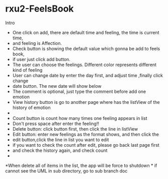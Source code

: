 # rxu2-FeelsBook
Intro
 * One click on add, there are default time and feeling, the time is current time,
 * and feeling is Affection.
 * Check button is showing the default value which gonna be add to feels book,
 * if user just click add button.
 * The user can choose the feelings. Different color represents different kind of feeling
 * User can change date by enter the day first, and adjust time ,finally click change
 * date button. The new date will show below
 * The comment is optional, just type the comment before add one emotion
 * View history button is go to another page where has the listView of the history of emotion
 *
 * Count button is count how many times one feeling appears in list
 * Don't press space after enter the feeling!!
 * Delete button: click button first, then click the line in listView
 * Edit button: enter new feelings as the format shows, and then click the
 * edit button,click the line in list you want to edit
 * if you want to check the count after edit, please go back last page first
 * and check the history again, and check count
 *
 *When delete all of items in the list, the app will be force to shutdown
 *
 if cannot see the UML in sub directory, go to sub branch doc
